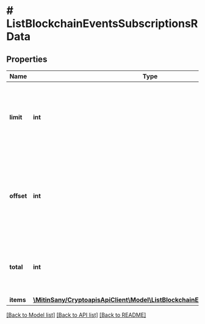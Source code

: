 # # ListBlockchainEventsSubscriptionsRData

## Properties

Name | Type | Description | Notes
------------ | ------------- | ------------- | -------------
**limit** | **int** | Defines how many items should be returned in the response per page basis. |
**offset** | **int** | The starting index of the response items, i.e. where the response should start listing the returned items. |
**total** | **int** | Defines the total number of items returned in the response. |
**items** | [**\MitinSany/CryptoapisApiClient\Model\ListBlockchainEventsSubscriptionsRI[]**](ListBlockchainEventsSubscriptionsRI.md) |  |

[[Back to Model list]](../../README.md#models) [[Back to API list]](../../README.md#endpoints) [[Back to README]](../../README.md)
